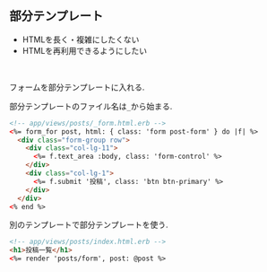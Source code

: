 ## 部分テンプレート

* HTMLを長く・複雑にしたくない
* HTMLを再利用できるようにしたい

<br>

フォームを部分テンプレートに入れる.

部分テンプレートのファイル名は`_`から始まる.

```html
<!-- app/views/posts/_form.html.erb -->
<%= form_for post, html: { class: 'form post-form' } do |f| %>
  <div class="form-group row">
    <div class="col-lg-11">
      <%= f.text_area :body, class: 'form-control' %>
    </div>
    <div class="col-lg-1">
      <%= f.submit '投稿', class: 'btn btn-primary' %>
    </div>
  </div>
<% end %>
```

別のテンプレートで部分テンプレートを使う.

```html
<!-- app/views/posts/index.html.erb -->
<h1>投稿一覧</h1>
<%= render 'posts/form', post: @post %>
```

